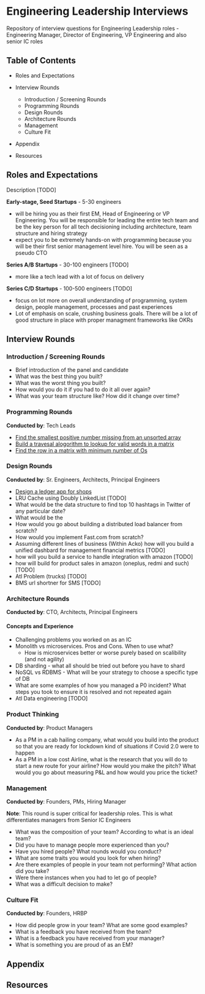 # Engineering Leadership Interviews
Repository of interview questions for Engineering Leadership roles - Engineering Manager, Director of Engineering, VP Engineering and also senior IC roles

## Table of Contents
- Roles and Expectations
- Interview Rounds
    - Introduction / Screening Rounds
    - Programming Rounds
    - Design Rounds
    - Architecture Rounds
    - Management
    - Culture Fit

- Appendix
- Resources

## Roles and Expectations

Description [TODO]

**Early-stage, Seed Startups** - 5-30 engineers
- will be hiring you as their first EM, Head of Engineering or VP Engineering. You will be responsible for leading the entire tech team and be the key person for all tech decisioning including architecture, team structure and hiring strategy
- expect you to be extremely hands-on with programming because you will be their first senior management level hire. You will be seen as a pseudo CTO

**Series A/B Startups** - 30-100 engineers [TODO]
- more like a tech lead with a lot of focus on delivery

**Series C/D Startups** - 100-500 engineers [TODO]
- focus on lot more on overall understanding of programming, system design, people management, processes and past experiences
- Lot of emphasis on scale, crushing business goals. There will be a lot of good structure in place with proper managment frameworks like OKRs

## Interview Rounds

### Introduction / Screening Rounds
- Brief introduction of the panel and candidate
- What was the best thing you built?
- What was the worst thing you built?
- How would you do it if you had to do it all over again?
- What was your team structure like? How did it change over time?

### Programming Rounds
**Conducted by**: Tech Leads

- [Find the smallest positive number missing from an unsorted array](problems/smallest-positive-number.md)
- [Build a travesal alogorithm to lookup for valid words in a matrix](problems/matrix-traversal-words.md)
- [Find the row in a matrix with minimum number of Os](problems/matrix-min-zeros.md)

### Design Rounds
**Conducted by**: Sr. Engineers, Architects, Principal Engineers

- [Design a ledger app for shops](problem/ledger-app.md)
- LRU Cache using Doubly LinkedList [TODO]
- What would be the data structure to find top 10 hashtags in Twitter of any particular date?
- What would be the 
- How would you go about building a distributed load balancer from scratch?
- How would you implement Fast.com from scratch?
- Assuming different lines of business (Within Acko) how will you build a unified dashbard for management financial metrics [TODO]
- how will you build a service to handle integration with amazon [TODO]
- how will build for product sales in amazon (oneplus, redmi and such) [TODO]
- Atl Problem (trucks) [TODO]
- BMS url shortner for SMS [TODO]


### Architecture Rounds
**Conducted by**: CTO, Architects, Principal Engineers

#### Concepts and Experience
- Challenging problems you worked on as an IC
- Monolith vs microservices. Pros and Cons. When to use what?
    - How is microservices better or worse purely based on scalibility (and not agility)
- DB sharding - what all should be tried out before you have to shard
- NoSQL vs RDBMS - What will be your strategy to choose a specific type of DB
- What are some examples of how you managed a P0 incident? What steps you took to ensure it is resolved and not repeated again
- Atl Data engineering [TODO]

### Product Thinking
**Conducted by**: Product Managers

- As a PM in a cab hailing company, what would you build into the product so that you are ready for lockdown kind of situations if Covid 2.0 were to happen
- As a PM in a low cost Airline, what is the research that you will do to start a new route for your airline? How would you make the pitch? What would you go about measuring P&L and how would you price the ticket?

### Management
**Conducted by**: Founders, PMs, Hiring Manager

**Note**: This round is super critical for leadership roles. This is what differentiates managers from Senior IC Engineers

- What was the composition of your team? According to what is an ideal team?
- Did you have to manage people more experienced than you?
- Have you hired people? What rounds would you conduct?
- What are some traits you would you look for when hiring?
- Are there examples of people in your team not performing? What action did you take?
- Were there instances when you had to let go of people?
- What was a difficult decision to make?


### Culture Fit 
**Conducted by**: Founders, HRBP

- How did people grow in your team? What are some good examples?
- What is a feedback you have received from the team?
- What is a feedback you have received from your manager?
- What is something you are proud of as an EM?

## Appendix


## Resources